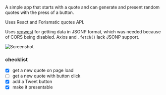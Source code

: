 A simple app that starts with a quote and can generate and present random quotes with the press of a button.

Uses React and Forismatic quotes API.

Uses [reqwest](https://github.com/ded/reqwest) for getting data in JSONP format, which was needed because of CORS being disabled. Axios and `.fetch()` lack JSONP support.

![Screenshot](https://gitlab.com/qbootcamp/random-quotes-aamnah/raw/master/screenshot-random-quotes.png)

### checklist
- [x] get a new quote on page load
- [ ] get a new quote with button click
- [x] add a Tweet button
- [x] make it presentable